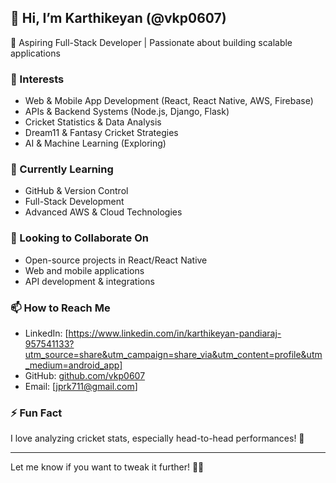 ## 👋 Hi, I’m Karthikeyan (@vkp0607)  
🚀 Aspiring Full-Stack Developer | Passionate about building scalable applications  

### 👀 Interests  
- Web & Mobile App Development (React, React Native, AWS, Firebase)  
- APIs & Backend Systems (Node.js, Django, Flask)  
- Cricket Statistics & Data Analysis  
- Dream11 & Fantasy Cricket Strategies  
- AI & Machine Learning (Exploring)  

### 🌱 Currently Learning  
- GitHub & Version Control  
- Full-Stack Development  
- Advanced AWS & Cloud Technologies  

### 💞️ Looking to Collaborate On  
- Open-source projects in React/React Native  
- Web and mobile applications  
- API development & integrations  

### 📫 How to Reach Me  
- LinkedIn: [https://www.linkedin.com/in/karthikeyan-pandiaraj-957541133?utm_source=share&utm_campaign=share_via&utm_content=profile&utm_medium=android_app]  
- GitHub: [github.com/vkp0607](https://github.com/vkp0607)  
- Email: [jprk711@gmail.com]  

### ⚡ Fun Fact  
I love analyzing cricket stats, especially head-to-head performances! 🏏  

---

Let me know if you want to tweak it further! 🚀🔥
